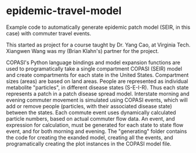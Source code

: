 # epidemic-travel-model
Example code to automatically generate epidemic patch model (SEIR, in this case) with commuter travel events.

This started as project for a course taught by Dr. Yang Cao, at Virginia Tech. Xiangwen Wang was my (Brian Klahn's) partner for the project.

COPASI's Python language bindings and model expansion functions are used to programatically take a single compartment COPASI (SEIR) model and create compartments for each state in the United States. Compartment sizes (areas) are based on land areas. People are represented as individual metabolite "particles", in different disease states (S-E-I-R). Thus each state represents a patch in a patch disease spread model. Interstate morning and evening commuter movement is simulated using COPASI events, which will add or remove people (particles, with their associated disease state) between the states. Each commute event uses dynamically calculated particle numbers, based on actual commuter flow data. An event, and expression for calculation, must be generated for each state to state flow event, and for both morning and evening. The "generating" folder contains the code for creating the exanded model, creating all the events, and programatically creating the plot instances in the COPASI model file.